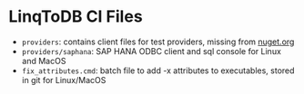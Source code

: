 # LinqToDB CI Files

- `providers`: contains client files for test providers, missing from [nuget.org](https://nuget.org)
- `providers/saphana`: SAP HANA ODBC client and sql console for Linux and MacOS
- `fix_attributes.cmd`: batch file to add -x attributes to executables, stored in git for Linux/MacOS